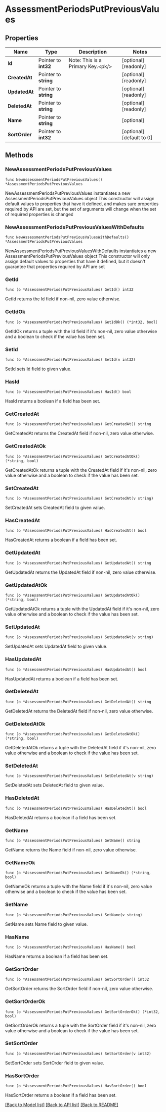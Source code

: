 # AssessmentPeriodsPutPreviousValues

## Properties

Name | Type | Description | Notes
------------ | ------------- | ------------- | -------------
**Id** | Pointer to **int32** | Note: This is a Primary Key.&lt;pk/&gt; | [optional] [readonly] 
**CreatedAt** | Pointer to **string** |  | [optional] [readonly] 
**UpdatedAt** | Pointer to **string** |  | [optional] [readonly] 
**DeletedAt** | Pointer to **string** |  | [optional] [readonly] 
**Name** | Pointer to **string** |  | [optional] 
**SortOrder** | Pointer to **int32** |  | [optional] [default to 0]

## Methods

### NewAssessmentPeriodsPutPreviousValues

`func NewAssessmentPeriodsPutPreviousValues() *AssessmentPeriodsPutPreviousValues`

NewAssessmentPeriodsPutPreviousValues instantiates a new AssessmentPeriodsPutPreviousValues object
This constructor will assign default values to properties that have it defined,
and makes sure properties required by API are set, but the set of arguments
will change when the set of required properties is changed

### NewAssessmentPeriodsPutPreviousValuesWithDefaults

`func NewAssessmentPeriodsPutPreviousValuesWithDefaults() *AssessmentPeriodsPutPreviousValues`

NewAssessmentPeriodsPutPreviousValuesWithDefaults instantiates a new AssessmentPeriodsPutPreviousValues object
This constructor will only assign default values to properties that have it defined,
but it doesn't guarantee that properties required by API are set

### GetId

`func (o *AssessmentPeriodsPutPreviousValues) GetId() int32`

GetId returns the Id field if non-nil, zero value otherwise.

### GetIdOk

`func (o *AssessmentPeriodsPutPreviousValues) GetIdOk() (*int32, bool)`

GetIdOk returns a tuple with the Id field if it's non-nil, zero value otherwise
and a boolean to check if the value has been set.

### SetId

`func (o *AssessmentPeriodsPutPreviousValues) SetId(v int32)`

SetId sets Id field to given value.

### HasId

`func (o *AssessmentPeriodsPutPreviousValues) HasId() bool`

HasId returns a boolean if a field has been set.

### GetCreatedAt

`func (o *AssessmentPeriodsPutPreviousValues) GetCreatedAt() string`

GetCreatedAt returns the CreatedAt field if non-nil, zero value otherwise.

### GetCreatedAtOk

`func (o *AssessmentPeriodsPutPreviousValues) GetCreatedAtOk() (*string, bool)`

GetCreatedAtOk returns a tuple with the CreatedAt field if it's non-nil, zero value otherwise
and a boolean to check if the value has been set.

### SetCreatedAt

`func (o *AssessmentPeriodsPutPreviousValues) SetCreatedAt(v string)`

SetCreatedAt sets CreatedAt field to given value.

### HasCreatedAt

`func (o *AssessmentPeriodsPutPreviousValues) HasCreatedAt() bool`

HasCreatedAt returns a boolean if a field has been set.

### GetUpdatedAt

`func (o *AssessmentPeriodsPutPreviousValues) GetUpdatedAt() string`

GetUpdatedAt returns the UpdatedAt field if non-nil, zero value otherwise.

### GetUpdatedAtOk

`func (o *AssessmentPeriodsPutPreviousValues) GetUpdatedAtOk() (*string, bool)`

GetUpdatedAtOk returns a tuple with the UpdatedAt field if it's non-nil, zero value otherwise
and a boolean to check if the value has been set.

### SetUpdatedAt

`func (o *AssessmentPeriodsPutPreviousValues) SetUpdatedAt(v string)`

SetUpdatedAt sets UpdatedAt field to given value.

### HasUpdatedAt

`func (o *AssessmentPeriodsPutPreviousValues) HasUpdatedAt() bool`

HasUpdatedAt returns a boolean if a field has been set.

### GetDeletedAt

`func (o *AssessmentPeriodsPutPreviousValues) GetDeletedAt() string`

GetDeletedAt returns the DeletedAt field if non-nil, zero value otherwise.

### GetDeletedAtOk

`func (o *AssessmentPeriodsPutPreviousValues) GetDeletedAtOk() (*string, bool)`

GetDeletedAtOk returns a tuple with the DeletedAt field if it's non-nil, zero value otherwise
and a boolean to check if the value has been set.

### SetDeletedAt

`func (o *AssessmentPeriodsPutPreviousValues) SetDeletedAt(v string)`

SetDeletedAt sets DeletedAt field to given value.

### HasDeletedAt

`func (o *AssessmentPeriodsPutPreviousValues) HasDeletedAt() bool`

HasDeletedAt returns a boolean if a field has been set.

### GetName

`func (o *AssessmentPeriodsPutPreviousValues) GetName() string`

GetName returns the Name field if non-nil, zero value otherwise.

### GetNameOk

`func (o *AssessmentPeriodsPutPreviousValues) GetNameOk() (*string, bool)`

GetNameOk returns a tuple with the Name field if it's non-nil, zero value otherwise
and a boolean to check if the value has been set.

### SetName

`func (o *AssessmentPeriodsPutPreviousValues) SetName(v string)`

SetName sets Name field to given value.

### HasName

`func (o *AssessmentPeriodsPutPreviousValues) HasName() bool`

HasName returns a boolean if a field has been set.

### GetSortOrder

`func (o *AssessmentPeriodsPutPreviousValues) GetSortOrder() int32`

GetSortOrder returns the SortOrder field if non-nil, zero value otherwise.

### GetSortOrderOk

`func (o *AssessmentPeriodsPutPreviousValues) GetSortOrderOk() (*int32, bool)`

GetSortOrderOk returns a tuple with the SortOrder field if it's non-nil, zero value otherwise
and a boolean to check if the value has been set.

### SetSortOrder

`func (o *AssessmentPeriodsPutPreviousValues) SetSortOrder(v int32)`

SetSortOrder sets SortOrder field to given value.

### HasSortOrder

`func (o *AssessmentPeriodsPutPreviousValues) HasSortOrder() bool`

HasSortOrder returns a boolean if a field has been set.


[[Back to Model list]](../README.md#documentation-for-models) [[Back to API list]](../README.md#documentation-for-api-endpoints) [[Back to README]](../README.md)


